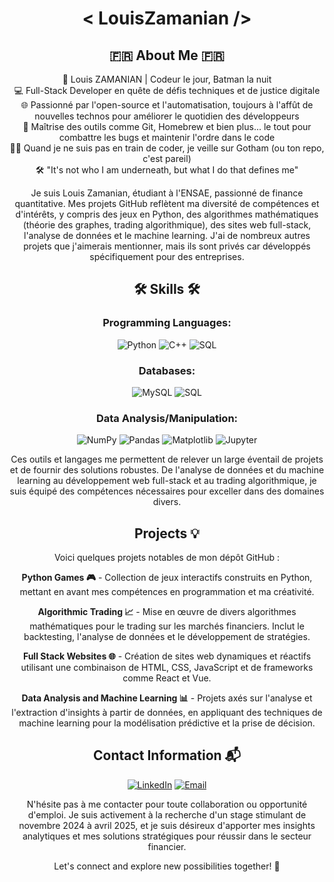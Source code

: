 <div align="center">

#  < LouisZamanian />

## 🇫🇷 About Me 🇫🇷

🦇 Louis ZAMANIAN | Codeur le jour, Batman la nuit<br>
💻 Full-Stack Developer en quête de défis techniques et de justice digitale<br>
🌐 Passionné par l'open-source et l'automatisation, toujours à l'affût de nouvelles technos pour améliorer le quotidien des développeurs<br>
🔧 Maîtrise des outils comme Git, Homebrew et bien plus... le tout pour combattre les bugs et maintenir l'ordre dans le code<br>
🦸‍♂️ Quand je ne suis pas en train de coder, je veille sur Gotham (ou ton repo, c'est pareil)<br>
🛠️ "It's not who I am underneath, but what I do that defines me"


Je suis Louis Zamanian, étudiant à l'ENSAE, passionné de finance quantitative. Mes projets GitHub reflètent ma diversité de compétences et d'intérêts, y compris des jeux en Python, des algorithmes mathématiques (théorie des graphes, trading algorithmique), des sites web full-stack, l'analyse de données et le machine learning. J'ai de nombreux autres projets que j'aimerais mentionner, mais ils sont privés car développés spécifiquement pour des entreprises.

##  🛠️ Skills 🛠️

### Programming Languages:

<div>
  <img src="https://img.shields.io/badge/Python-3776AB?style=for-the-badge&logo=python&logoColor=white" alt="Python">
  <img src="https://img.shields.io/badge/C-00599C?style=for-the-badge&logo=c&logoColor=white" alt="C++">
  <img src="https://img.shields.io/badge/SQL-4479A1?style=for-the-badge&logo=sqlite&logoColor=white" alt="SQL">
</div>

### Databases:
<div>
  <img src="https://img.shields.io/badge/MySQL-00000F?style=for-the-badge&logo=mysql&logoColor=white" alt="MySQL">
  <img src="https://img.shields.io/badge/SQL-4479A1?style=for-the-badge&logo=sqlite&logoColor=white" alt="SQL">
</div>

### Data Analysis/Manipulation:
<div>
  <img src="https://img.shields.io/badge/NumPy-013243?style=for-the-badge&logo=numpy&logoColor=white" alt="NumPy">
  <img src="https://img.shields.io/badge/Pandas-150458?style=for-the-badge&logo=pandas&logoColor=white" alt="Pandas">
  <img src="https://img.shields.io/badge/Matplotlib-11557C?style=for-the-badge&logo=matplotlib&logoColor=white" alt="Matplotlib">
  <img src="https://img.shields.io/badge/Jupyter-F37626?style=for-the-badge&logo=jupyter&logoColor=white" alt="Jupyter">
</div>

Ces outils et langages me permettent de relever un large éventail de projets et de fournir des solutions robustes. De l'analyse de données et du machine learning au développement web full-stack et au trading algorithmique, je suis équipé des compétences nécessaires pour exceller dans des domaines divers.

## Projects 💡

Voici quelques projets notables de mon dépôt GitHub :

**Python Games 🎮** - Collection de jeux interactifs construits en Python, mettant en avant mes compétences en programmation et ma créativité.

**Algorithmic Trading 📈** - Mise en œuvre de divers algorithmes mathématiques pour le trading sur les marchés financiers. Inclut le backtesting, l'analyse de données et le développement de stratégies.

**Full Stack Websites 🌐** - Création de sites web dynamiques et réactifs utilisant une combinaison de HTML, CSS, JavaScript et de frameworks comme React et Vue.

**Data Analysis and Machine Learning 📊** - Projets axés sur l'analyse et l'extraction d'insights à partir de données, en appliquant des techniques de machine learning pour la modélisation prédictive et la prise de décision.

## Contact Information 📬

[![LinkedIn](https://img.shields.io/badge/LinkedIn-0A66C2?style=for-the-badge&logo=linkedin&logoColor=white)](https://www.linkedin.com/in/louis-zamanian/) 
[![Email](https://img.shields.io/badge/Gmail-D14836?style=for-the-badge&logo=gmail&logoColor=white)](mailto:louis.zamanianabbasi@gmail.com)

N'hésite pas à me contacter pour toute collaboration ou opportunité d'emploi. Je suis activement à la recherche d'un stage stimulant de novembre 2024 à avril 2025, et je suis désireux d'apporter mes insights analytiques et mes solutions stratégiques pour réussir dans le secteur financier.

Let's connect and explore new possibilities together! 🤝

</div>
